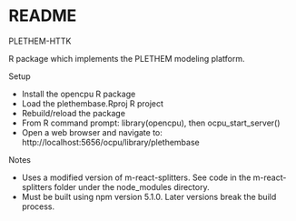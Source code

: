 # README #

PLETHEM-HTTK

R package which implements the PLETHEM modeling platform.

Setup

* Install the opencpu R package
* Load the plethembase.Rproj R project
* Rebuild/reload the package
* From R command prompt: library(opencpu), then ocpu_start_server()
* Open a web browser and navigate to: http://localhost:5656/ocpu/library/plethembase

Notes
* Uses a modified version of m-react-splitters.  See code in the m-react-splitters folder under the node_modules directory.
* Must be built using npm version 5.1.0.  Later versions break the build process.

